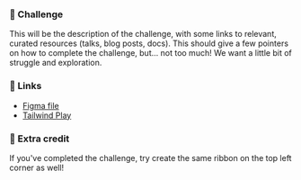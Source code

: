 ### 🎯 Challenge

This will be the description of the challenge, with some links to relevant, curated resources (talks, blog posts, docs).
This should give a few pointers on how to complete the challenge, but... not too much! We want a little bit of struggle and exploration.

### 🔗 Links

- [Figma file](https://www.figma.com/file/GyY3xq90qabr0DXDKSDtsO/Pro-Tailwind-Workshop---Advanced-Tailwind-CSS-Gymnastics?node-id=5%3A61)
- [Tailwind Play](https://play.tailwindcss.com/h8e47lSpXO)

### 🍒 Extra credit

If you've completed the challenge, try create the same ribbon on the top left corner as well!
